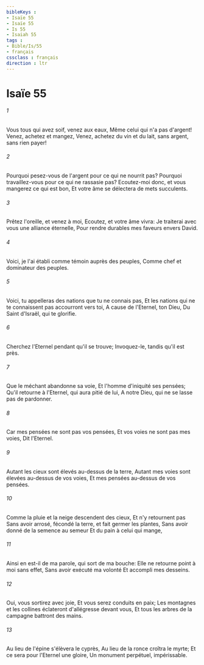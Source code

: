 ```yaml
---
bibleKeys : 
- Isaïe 55
- Isaïe 55
- Is 55
- Isaiah 55
tags : 
- Bible/Is/55
- français
cssclass : français
direction : ltr
---
```


# Isaïe 55

###### 1
Vous tous qui avez soif, venez aux eaux, Même celui qui n'a pas d'argent! Venez, achetez et mangez, Venez, achetez du vin et du lait, sans argent, sans rien payer!
###### 2
Pourquoi pesez-vous de l'argent pour ce qui ne nourrit pas? Pourquoi travaillez-vous pour ce qui ne rassasie pas? Ecoutez-moi donc, et vous mangerez ce qui est bon, Et votre âme se délectera de mets succulents.
###### 3
Prêtez l'oreille, et venez à moi, Ecoutez, et votre âme vivra: Je traiterai avec vous une alliance éternelle, Pour rendre durables mes faveurs envers David.
###### 4
Voici, je l'ai établi comme témoin auprès des peuples, Comme chef et dominateur des peuples.
###### 5
Voici, tu appelleras des nations que tu ne connais pas, Et les nations qui ne te connaissent pas accourront vers toi, A cause de l'Eternel, ton Dieu, Du Saint d'Israël, qui te glorifie.
###### 6
Cherchez l'Eternel pendant qu'il se trouve; Invoquez-le, tandis qu'il est près.
###### 7
Que le méchant abandonne sa voie, Et l'homme d'iniquité ses pensées; Qu'il retourne à l'Eternel, qui aura pitié de lui, A notre Dieu, qui ne se lasse pas de pardonner.
###### 8
Car mes pensées ne sont pas vos pensées, Et vos voies ne sont pas mes voies, Dit l'Eternel.
###### 9
Autant les cieux sont élevés au-dessus de la terre, Autant mes voies sont élevées au-dessus de vos voies, Et mes pensées au-dessus de vos pensées.
###### 10
Comme la pluie et la neige descendent des cieux, Et n'y retournent pas Sans avoir arrosé, fécondé la terre, et fait germer les plantes, Sans avoir donné de la semence au semeur Et du pain à celui qui mange,
###### 11
Ainsi en est-il de ma parole, qui sort de ma bouche: Elle ne retourne point à moi sans effet, Sans avoir exécuté ma volonté Et accompli mes desseins.
###### 12
Oui, vous sortirez avec joie, Et vous serez conduits en paix; Les montagnes et les collines éclateront d'allégresse devant vous, Et tous les arbres de la campagne battront des mains.
###### 13
Au lieu de l'épine s'élèvera le cyprès, Au lieu de la ronce croîtra le myrte; Et ce sera pour l'Eternel une gloire, Un monument perpétuel, impérissable.
